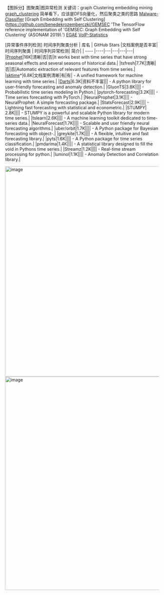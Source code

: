 【图拆分】图聚类|图异常检测    关键词：graph Clustering   embedding mining
[graph_clustering](https://github.com/fmaguire/graph_clustering/tree/main) 
简单看下，应该是DFS向量化，然后聚类之类的思路
[Malware-Classifier](https://github.com/rahulp0491/Malware-Classifier)
[Graph Embedding with Self Clustering](https://github.com/benedekrozemberczki/GEMSEC 'The TensorFlow reference implementation of 'GEMSEC: Graph Embedding with Self Clustering' (ASONAM 2019).')
[EGAE](https://github.com/hyzhang98/EGAE 'Implementation of "Embedding Graph Auto-Encoder for Graph Clustering", IEEE Transactions on Neural Networks and Learning Systems.')
[VoIP-Statistics](https://github.com/etamme/VoIP-Statistics 'Simulate abnormal traffic patterns for analyzing detection methods')

[异常事件序列检测]
时间序列聚类分析
|  库名   | GitHub Stars |文档案例是否丰富|  时间序列聚类  |  时间序列异常检测| 简介|
|  ----  |----|---|---|---|---|
|[Prophet](https://github.com/facebook/prophet '')|16K|清晰|否|否|It works best with time series that have strong seasonal effects and several seasons of historical data.|
|tsfresh|7.7K|清晰|否|否|Automatic extraction of relevant features from time series.|
|[sktime](https://github.com/sktime/sktime/tree/main '')*|6.8K|文档案例清晰|有|有| - A unified framework for machine learning with time series.|
|[Darts](https://unit8co.github.io/darts/index.html '')|6.3K|资料不丰富||| - A python library for user-friendly forecasting and anomaly detection.|
|GluonTS|3.8K|||| - Probabilistic time series modeling in Python.|
|pytorch-forecasting|3.2K|||| - Time series forecasting with PyTorch.|
|NeuralProphet|3.1K|||| - NeuralProphet: A simple forecasting package.|
|StatsForecast|2.9K|||| - Lightning fast forecasting with statistical and econometric.|
|STUMPY| 2.8K|||| - STUMPY is a powerful and scalable Python library for modern time series.|
|tslearn|2.6K|||| - A machine learning toolkit dedicated to time-series data.|
|NeuralForecast|1.7K|||| - Scalable and user friendly neural forecasting algorithms.|
|uber/orbit|1.7K|||| - A Python package for Bayesian forecasting with object-.|
|greykite|1.7K|||| - A flexible, intuitive and fast forecasting library.|
|pyts|1.6K|||| - A Python package for time series classification.|
|pmdarima|1.4K|||| - A statistical library designed to fill the void in Pythons time series.|
|Streamz|1.2K|||| - Real-time stream processing for python.|
|luminol|1.1K|||| - Anomaly Detection and Correlation library.|


<img width="690" alt="image" src="https://github.com/EdmundZhang/ML/assets/4860251/2d65de58-98f4-4793-8429-b467a4bc4f37">

<img width="700" alt="image" src="https://github.com/EdmundZhang/ML/assets/4860251/87d08ad1-4329-4f95-9680-71649c33a3e5">


